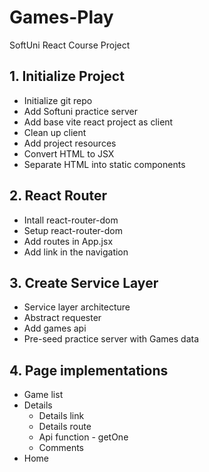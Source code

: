 # Games-Play
SoftUni React Course Project

## 1. Initialize Project
* Initialize git repo
* Add Softuni practice server
* Add base vite react project as client
* Clean up client
* Add project resources
* Convert HTML to JSX
* Separate HTML into static components

## 2. React Router
* Intall react-router-dom
* Setup react-router-dom
* Add routes in App.jsx
* Add link in the navigation

## 3. Create Service Layer
* Service layer architecture
* Abstract requester
* Add games api
* Pre-seed practice server with Games data

## 4. Page implementations
* Game list
* Details
  * Details link
  * Details route
  * Api function - getOne
  * Comments
* Home